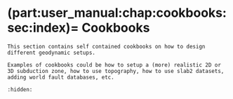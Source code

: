 (part:user_manual:chap:cookbooks:sec:index)=
Cookbooks
======================

```{todo}
This section contains self contained cookbooks on how to design different geodynamic setups.

Examples of cookbooks could be how to setup a (more) realistic 2D or 3D subduction zone, how to use topography, how to use slab2 datasets, adding world fault databases, etc.
```

```{toctree}
:hidden:

```